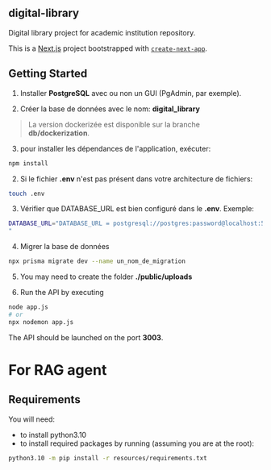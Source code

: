 ## digital-library
Digital library project for academic institution repository. 

This is a [Next.js](https://nextjs.org) project bootstrapped with [`create-next-app`](https://nextjs.org/docs/app/api-reference/cli/create-next-app).

## Getting Started

1. Installer **PostgreSQL** avec ou non un GUI (PgAdmin, par exemple).

2. Créer la base de données avec le nom: **digital_library**
> La version dockerizée est disponible sur la branche **db/dockerization**.

3. pour installer les dépendances de l'application, exécuter:
```bash
npm install
```
2. Si le fichier **.env** n'est pas présent dans votre architecture de fichiers:
```bash
touch .env
```
3. Vérifier que DATABASE_URL est bien configuré dans le **.env**. Exemple:
```bash
DATABASE_URL="DATABASE_URL = postgresql://postgres:password@localhost:5432/digital_library
"
```

4. Migrer la base de données
```bash
npx prisma migrate dev --name un_nom_de_migration
```
5. You may need to create the folder **./public/uploads**

6. Run the API by executing
```bash
node app.js
# or
npx nodemon app.js
```
The API should be launched on the port **3003**.

# For RAG agent
## Requirements
You will need:
- to install python3.10
- to install required packages by running (assuming you are at the root):
```bash
python3.10 -m pip install -r resources/requirements.txt
```
